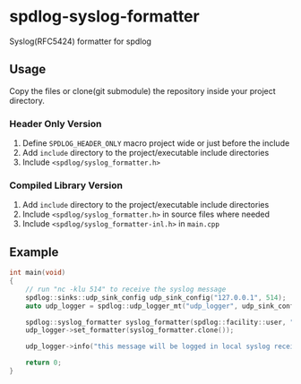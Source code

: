 # spdlog-syslog-formatter
Syslog(RFC5424) formatter for spdlog

## Usage
Copy the files or clone(git submodule) the repository inside your project directory.

### Header Only Version
1. Define `SPDLOG_HEADER_ONLY` macro project wide or just before the include
1. Add `include` directory to the project/executable include directories
1. Include `<spdlog/syslog_formatter.h>`

### Compiled Library Version
1. Add `include` directory to the project/executable include directories
1. Include `<spdlog/syslog_formatter.h>` in source files where needed
1. Include `<spdlog/syslog_formatter-inl.h>` in `main.cpp`

## Example
```c++
int main(void)
{
    // run "nc -klu 514" to receive the syslog message
    spdlog::sinks::udp_sink_config udp_sink_config("127.0.0.1", 514);
    auto udp_logger = spdlog::udp_logger_mt("udp_logger", udp_sink_config);

    spdlog::syslog_formatter syslog_formatter(spdlog::facility::user, "localhost", "example");
    udp_logger->set_formatter(syslog_formatter.clone());

    udp_logger->info("this message will be logged in local syslog receiver");

    return 0;
}
```
